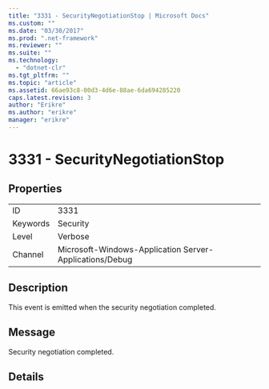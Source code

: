 ```yaml
---
title: "3331 - SecurityNegotiationStop | Microsoft Docs"
ms.custom: ""
ms.date: "03/30/2017"
ms.prod: ".net-framework"
ms.reviewer: ""
ms.suite: ""
ms.technology: 
  - "dotnet-clr"
ms.tgt_pltfrm: ""
ms.topic: "article"
ms.assetid: 66ae93c8-00d3-4d6e-88ae-6da694285220
caps.latest.revision: 3
author: "Erikre"
ms.author: "erikre"
manager: "erikre"
---
```

# 3331 - SecurityNegotiationStop
## Properties  
  
|||  
|-|-|  
|ID|3331|  
|Keywords|Security|  
|Level|Verbose|  
|Channel|Microsoft-Windows-Application Server-Applications/Debug|  
  
## Description  
 This event is emitted when the security negotiation completed.  
  
## Message  
 Security negotiation completed.  
  
## Details